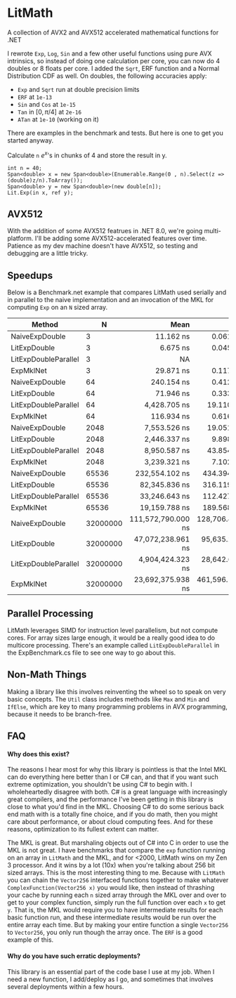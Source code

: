 # LitMath
 A collection of AVX2 and AVX512 accelerated mathematical functions for .NET

 I rewrote `Exp`, `Log`, `Sin` and a few other useful functions using pure AVX intrinsics, so instead of doing one calculation per core, you can now do 4 doubles or 8 floats per core. I added the `Sqrt`, ERF function and a Normal Distribution CDF as well. On doubles, the following accuracies apply:
 
  - `Exp` and `Sqrt` run at double precision limits
  - `ERF` at `1e-13` 
  - `Sin` and `Cos` at `1e-15`
  - `Tan` in $[0,\pi/4]$ at `2e-16`
  - `ATan` at `1e-10` (working on it)

 There are examples in the benchmark and tests. But here is one to get you started anyway.

 Calculate `n` $e^x$'s in chunks of 4 and store the result in y.

 ```
int n = 40;
Span<double> x = new Span<double>(Enumerable.Range(0 , n).Select(z => (double)z/n).ToArray());
Span<double> y = new Span<double>(new double[n]);
Lit.Exp(in x, ref y);
 ```
 
## AVX512
With the addition of some AVX512 featrues in .NET 8.0, we're going multi-platform. I'll be adding some AVX512-accelerated features over time. Patience as my dev machine doesn't have AVX512, so testing and debugging are a little tricky. 

## Speedups
Below is a Benchmark.net example that compares LitMath used serially and in parallel to the naive implementation and an invocation of the MKL for computing `Exp` on an `N` sized array.

|               Method |        N |               Mean |           Error |          StdDev |
|--------------------- |--------- |-------------------:|----------------:|----------------:|
|       NaiveExpDouble |        3 |          11.162 ns |       0.0619 ns |       0.0579 ns |
|         LitExpDouble |        3 |           6.675 ns |       0.0452 ns |       0.0377 ns |
| LitExpDoubleParallel |        3 |                 NA |              NA |              NA |
|            ExpMklNet |        3 |          29.871 ns |       0.1172 ns |       0.1039 ns |
|       NaiveExpDouble |       64 |         240.154 ns |       0.4125 ns |       0.3445 ns |
|         LitExpDouble |       64 |          71.946 ns |       0.3332 ns |       0.2954 ns |
| LitExpDoubleParallel |       64 |       4,428.705 ns |      19.1108 ns |      16.9412 ns |
|            ExpMklNet |       64 |         116.934 ns |       0.6166 ns |       0.5466 ns |
|       NaiveExpDouble |     2048 |       7,553.526 ns |      19.0518 ns |      17.8211 ns |
|         LitExpDouble |     2048 |       2,446.337 ns |       9.8982 ns |       8.7745 ns |
| LitExpDoubleParallel |     2048 |       8,950.587 ns |      43.8549 ns |      38.8763 ns |
|            ExpMklNet |     2048 |       3,239.321 ns |       7.1020 ns |       6.6432 ns |
|       NaiveExpDouble |    65536 |     232,554.102 ns |     434.3946 ns |     339.1467 ns |
|         LitExpDouble |    65536 |      82,345.836 ns |     316.1190 ns |     295.6979 ns |
| LitExpDoubleParallel |    65536 |      33,246.643 ns |     112.4273 ns |     105.1645 ns |
|            ExpMklNet |    65536 |      19,159.788 ns |     189.5683 ns |     158.2981 ns |
|       NaiveExpDouble | 32000000 | 111,572,790.000 ns | 128,706.4656 ns | 114,094.9294 ns |
|         LitExpDouble | 32000000 |  47,072,238.961 ns |  95,635.2682 ns |  84,778.1743 ns |
| LitExpDoubleParallel | 32000000 |   4,904,424.323 ns |  28,642.6496 ns |  26,792.3522 ns |
|            ExpMklNet | 32000000 |  23,692,375.938 ns | 461,596.1351 ns | 690,895.3606 ns |

 
## Parallel Processing
LitMath leverages SIMD for instruction level parallelism, but not compute cores. For array sizes large enough, it would be a really good idea to do multicore processing. There's an example called `LitExpDoubleParallel` in the ExpBenchmark.cs file to see one way to go about this. 

## Non-Math Things
Making a library like this involves reinventing the wheel so to speak on very basic concepts. The `Util` class includes methods like `Max` and `Min` and `IfElse`, which are key to many programming problems in AVX programming, because it needs to be branch-free.

## FAQ
#### Why does this exist?
The reasons I hear most for why this library is pointless is that the Intel MKL can do everything here better than I or C# can, and that if you want such extreme optimization, you shouldn't be using C# to begin with. I wholeheartedly disagree with both. C# is a great language with increasingly great compilers, and the performance I've been getting in this library is close to what you'd find in the MKL. Choosing C# to do some serious back end math with is a totally fine choice, and if you do math, then you might care about performance, or about cloud computing fees. And for these reasons, optimization to its fullest extent can matter.

The MKL is great. But marshaling objects out of C# into C in order to use the MKL is not great. I have benchmarks that compare the `exp` function running on an array in `LitMath` and the MKL, and for <2000, LitMath wins on my Zen 3 processor. And it wins by a lot (10x) when you're talking about 256 bit sized arrays. This is the most interesting thing to me. Because with `LitMath` you can chain the `Vector256` interfaced functions together to make whatever `ComplexFunction(Vector256 x)` you would like, then instead of thrashing your cache by running each `n` sized array through the MKL over and over to get to your complex function, simply run the full function over each `x` to get `y`. That is, the MKL would require you to have intermediate results for each basic function run, and these intermediate results would be run over the entire array each time. But by making your entire function a single `Vector256` to `Vector256`, you only run though the array once. The `ERF` is a good example of this. 

#### Why do you have such erratic deployments?
This library is an essential part of the code base I use at my job. When I need a new function, I add/deploy as I go, and sometimes that involves several deployments within a few hours. 
